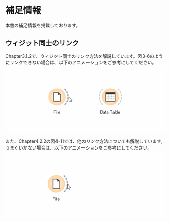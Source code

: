 # 補足情報  

本書の補足情報を掲載しております。  

## ウィジット同士のリンク
Chapter3.1.2で、ウィジット同士のリンク方法を解説しています。図3-6のようにリンクできない場合は、以下のアニメーションをご参考にしてください。  
<img src="https://github.com/RyokoKuga/orange-book/blob/main/images/fig3-6sp.gif">

また、Chapter4.2.2の図4-11では、他のリンク方法についても解説しています。うまくいかない場合は、以下のアニメーションをご参考にしてください。  
<img src="https://github.com/RyokoKuga/orange-book/blob/main/images/fig4-11sp.gif">
